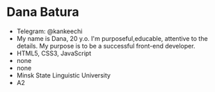 # Dana Batura
* Telegram: @kankeechi
* My name is Dana, 20 y.o. I'm purposeful,educable, attentive to the details. My purpose is to be a successful front-end developer. 
* HTML5, CSS3, JavaScript
* none
* none
* Minsk State Linguistic University
* A2
